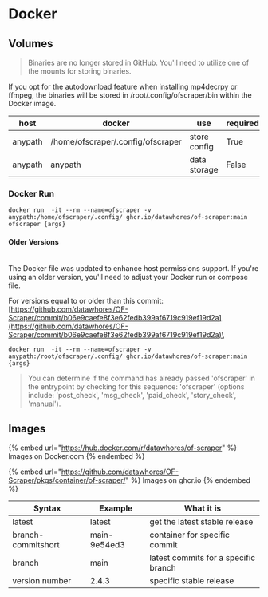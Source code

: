# Docker

## Volumes

> Binaries are no longer stored in GitHub. You'll need to utilize one of the mounts for storing binaries.&#x20;

If you opt for the autodownload feature when installing mp4decrpy or ffmpeg, the binaries will be stored in /root/.config/ofscraper/bin within the Docker image.

| host    | docker                            | use          | required |
| ------- | --------------------------------- | ------------ | -------- |
| anypath | /home/ofscraper/.config/ofscraper | store config | True     |
| anypath | anypath                           | data storage | False    |

### Docker Run

```
docker run  -it --rm --name=ofscraper -v anypath:/home/ofscraper/.config/ ghcr.io/datawhores/of-scraper:main ofscraper {args}
```

#### Older Versions

\
The Docker file was updated to enhance host permissions support. If you're using an older version, you'll need to adjust your Docker run or compose file.

&#x20;For versions equal to or older than this commit: [https://github.com/datawhores/OF-Scraper/commit/b06e9caefe8f3e62fedb399af6719c919ef19d2a](https://github.com/datawhores/OF-Scraper/commit/b06e9caefe8f3e62fedb399af6719c919ef19d2a)\


```
docker run  -it --rm --name=ofscraper -v anypath:/root/ofscraper/.config/ ghcr.io/datawhores/of-scraper:main {args}
```

> You can determine if the command has already passed 'ofscraper' in the entrypoint by checking for this sequence: 'ofscraper' (options include: 'post\_check', 'msg\_check', 'paid\_check', 'story\_check', 'manual').

## Images

{% embed url="https://hub.docker.com/r/datawhores/of-scraper" %}
Images on Docker.com
{% endembed %}

{% embed url="https://github.com/datawhores/OF-Scraper/pkgs/container/of-scraper/" %}
Images on ghcr.io
{% endembed %}

| Syntax             | Example      | What it is                           |
| ------------------ | ------------ | ------------------------------------ |
| latest             | latest       | get the latest stable release        |
| branch-commitshort | main-9e54ed3 | container for specific commit        |
| branch             | main         | latest commits for a specific branch |
| version number     | 2.4.3        | specific stable release              |
